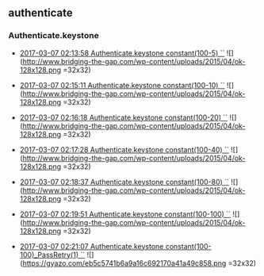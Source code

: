 
## authenticate

### Authenticate.keystone

- [2017-03-07 02:13:58 Authenticate.keystone constant(100-5) ``](https://godleon.github.io/osp_binary_test_result/0.0.37/authenticate/(20170307_021358)Authenticate.keystone-constant(100-5)-PASSED.html) ![](http://www.bridging-the-gap.com/wp-content/uploads/2015/04/ok-128x128.png =32x32)

- [2017-03-07 02:15:11 Authenticate.keystone constant(100-10) ``](https://godleon.github.io/osp_binary_test_result/0.0.37/authenticate/(20170307_021511)Authenticate.keystone-constant(100-10)-PASSED.html) ![](http://www.bridging-the-gap.com/wp-content/uploads/2015/04/ok-128x128.png =32x32)

- [2017-03-07 02:16:18 Authenticate.keystone constant(100-20) ``](https://godleon.github.io/osp_binary_test_result/0.0.37/authenticate/(20170307_021618)Authenticate.keystone-constant(100-20)-PASSED.html) ![](http://www.bridging-the-gap.com/wp-content/uploads/2015/04/ok-128x128.png =32x32)

- [2017-03-07 02:17:28 Authenticate.keystone constant(100-40) ``](https://godleon.github.io/osp_binary_test_result/0.0.37/authenticate/(20170307_021728)Authenticate.keystone-constant(100-40)-PASSED.html) ![](http://www.bridging-the-gap.com/wp-content/uploads/2015/04/ok-128x128.png =32x32)

- [2017-03-07 02:18:37 Authenticate.keystone constant(100-80) ``](https://godleon.github.io/osp_binary_test_result/0.0.37/authenticate/(20170307_021837)Authenticate.keystone-constant(100-80)-PASSED.html) ![](http://www.bridging-the-gap.com/wp-content/uploads/2015/04/ok-128x128.png =32x32)

- [2017-03-07 02:19:51 Authenticate.keystone constant(100-100) ``](https://godleon.github.io/osp_binary_test_result/0.0.37/authenticate/(20170307_021951)Authenticate.keystone-constant(100-100)-PASSED.html) ![](http://www.bridging-the-gap.com/wp-content/uploads/2015/04/ok-128x128.png =32x32)

- [2017-03-07 02:21:07 Authenticate.keystone constant(100-100)_PassRetry(1) ``](https://godleon.github.io/osp_binary_test_result/0.0.37/authenticate/(20170307_022107)Authenticate.keystone-constant(100-100)_PassRetry(1)-PASSED.html) ![](https://gyazo.com/eb5c5741b6a9a16c692170a41a49c858.png =32x32)
